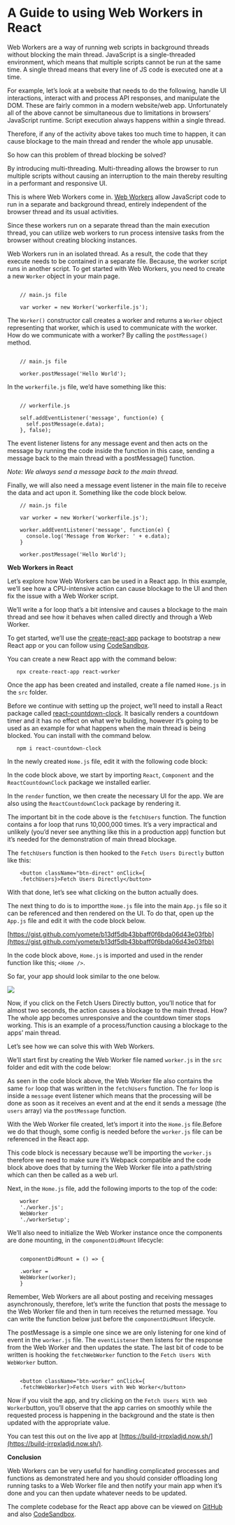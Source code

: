 # A Guide to using Web Workers in React

Web Workers are a way of running web scripts in background threads without blocking the main thread. JavaScript is a single-threaded environment, which means that multiple scripts cannot be run at the same time. A single thread means that every line of JS code is executed one at a time.

For example, let’s look at a website that needs to do the following, handle UI interactions, interact with and process API responses, and manipulate the DOM. These are fairly common in a modern website/web app. Unfortunately all of the above cannot be simultaneous due to limitations in browsers’ JavaScript runtime. Script execution always happens within a single thread.

Therefore, if any of the activity above takes too much time to happen, it can cause blockage to the main thread and render the whole app unusable.

So how can this problem of thread blocking be solved?

By introducing multi-threading. Multi-threading allows the browser to run multiple scripts without causing an interruption to the main thereby resulting in a performant and responsive UI.

This is where Web Workers come in. [Web Workers](https://developer.mozilla.org/en-US/docs/Web/API/Web_Workers_API) allow JavaScript code to run in a separate and background thread, entirely independent of the browser thread and its usual activities.

Since these workers run on a separate thread than the main execution thread, you can utilize web workers to run process intensive tasks from the browser without creating blocking instances.

Web Workers run in an isolated thread. As a result, the code that they execute needs to be contained in a separate file. Because, the worker script runs in another script. To get started with Web Workers, you need to create a new `Worker` object in your main page.

```

    // main.js file

    var worker = new Worker('workerfile.js');
```

The `Worker()` constructor call creates a worker and returns a `Worker` object representing that worker, which is used to communicate with the worker. How do we communicate with a worker? By calling the `postMessage()` method.

```

    // main.js file

    worker.postMessage('Hello World');

```

In the `workerfile.js` file, we’d have something like this:

```

    // workerfile.js

    self.addEventListener('message', function(e) {
      self.postMessage(e.data);
    }, false);

```

The event listener listens for any message event and then acts on the message by running the code inside the function in this case, sending a message back to the main thread with a postMessage() function.

*Note: We always send a message back to the main thread.*

Finally, we will also need a message event listener in the main file to receive the data and act upon it. Something like the code block below.

```
    // main.js file

    var worker = new Worker('workerfile.js');

    worker.addEventListener('message', function(e) {
      console.log('Message from Worker: ' + e.data);
    }

    worker.postMessage('Hello World');

```

**Web Workers in React**

Let’s explore how Web Workers can be used in a React app. In this example, we’ll see how a CPU-intensive action can cause blockage to the UI and then fix the issue with a Web Worker script.

We’ll write a for loop that’s a bit intensive and causes a blockage to the main thread and see how it behaves when called directly and through a Web Worker.

To get started, we’ll use the [create-react-app](https://github.com/facebook/create-react-app) package to bootstrap a new React app or you can follow using [CodeSandbox](http://codesandbox.io/).

You can create a new React app with the command below:

```
   npx create-react-app react-worker
```

Once the app has been created and installed, create a file named `Home.js` in the `src` folder.

Before we continue with setting up the project, we’ll need to install a React package called [react-countdown-clock](https://github.com/pughpugh/react-countdown-clock). It basically renders a countdown timer and it has no effect on what we’re building,
however it’s going to be used as an example for what happens when the main thread is being blocked. You can install with the command below.

```
   npm i react-countdown-clock
```

In the newly created `Home.js` file, edit it with the following code block:

In the code block above, we start by importing `React`, `Component` and the `ReactCountdownClock` package we installed earlier.

In the `render` function, we then create the necessary UI for the app. We are also using the `ReactCountdownClock` package by rendering it.

The important bit in the code above is the `fetchUsers` function. The function contains a for loop that runs 10,000,000 times. It’s a very impractical and unlikely (you’d never see anything like this in a production app) function but it’s needed for the demonstration of main thread blockage.

The `fetchUsers` function is then hooked to the `Fetch Users Directly` button like this:

```
    <button className="btn-direct" onClick={
    .fetchUsers}>Fetch Users Directly</button>
```

With that done, let’s see what clicking on the button actually does.

The next thing to do is to importthe `Home.js` file into the main `App.js` file so it can be referenced and then rendered on the UI. To do that, open up the `App.js` file and edit it with the code block below.

[https://gist.github.com/yomete/b13df5db43bbaff0f6bda06d43e03fbb](https://gist.github.com/yomete/b13df5db43bbaff0f6bda06d43e03fbb)

In the code block above, `Home.js` is imported and used in the render function like this; `<Home />`.

So far, your app should look similar to the one below.

![](https://cdn-images-1.medium.com/max/1600/1*moTOQ_r7WTjbnGJyZoXmrA.png)

Now, if you click on the Fetch Users Directly button, you’ll notice that for almost two seconds, the action causes a blockage to the main thread. How? The whole app becomes unresponsive and the countdown timer stops working. This is an example of a process/function causing a blockage to the apps’ main thread.

Let’s see how we can solve this with Web Workers.

We’ll start first by creating the Web Worker file named `worker.js` in the `src` folder and edit with the code below:

As seen in the code block above, the Web Worker file also contains the same `for` loop that was written in the `fetchUsers` function. The `for` loop is inside a `message` event listener which means that the processing will be done as soon as it receives an event and at the end it sends a message (the `users` array) via the `postMessage` function.

With the Web Worker file created, let’s import it into the `Home.js` file.Before we do that though, some config is needed before the `worker.js` file can be referenced in the React app.

This code block is necessary because we’ll be importing the `worker.js` therefore we need to make sure it’s Webpack compatible and the code block above does that by turning the Web Worker file into a path/string which can then be called as a web url.

Next, in the `Home.js` file, add the following imports to the top of the code:

```
    worker 
    './worker.js';
    WebWorker 
    './workerSetup';
```    

We’ll also need to initialize the Web Worker instance once the components are done mounting, in the `componentDidMount` lifecycle:

```

    componentDidMount = () => {
       
    .worker = 
    WebWorker(worker);
    }

```

Remember, Web Workers are all about posting and receiving messages asynchronously, therefore, let’s write the function that posts the message to the Web Worker file and then in turn receives the returned message. You can write the function below just before the `componentDidMount` lifecycle.

The postMessage is a simple one since we are only listening for one kind of event in the `worker.js` file. The `eventListener` then listens for the response from the Web Worker and then updates the state. The last bit of code to be written is hooking the `fetchWebWorker` function to the `Fetch Users With WebWorker` button.

```

    <button className="btn-worker" onClick={
    .fetchWebWorker}>Fetch Users with Web Worker</button>

```

Now if you visit the app, and try clicking on the `Fetch Users With Web Worker`button, you’ll observe that the app carries on smoothly while the requested process is happening in the background and the state is then updated with the appropriate value.

You can test this out on the live app at
[https://build-jrrpxladjd.now.sh/](https://build-jrrpxladjd.now.sh/).

**Conclusion**

Web Workers can be very useful for handling complicated processes and functions as demonstrated here and you should consider offloading long running tasks to a Web Worker file and then notify your main app when it’s done and you can then update whatever needs to be updated.

The complete codebase for the React app above can be viewed on [GitHub](https://github.com/yomete/react-worker) and also [CodeSandbox](https://codesandbox.io/s/w2v7zzn63w).
